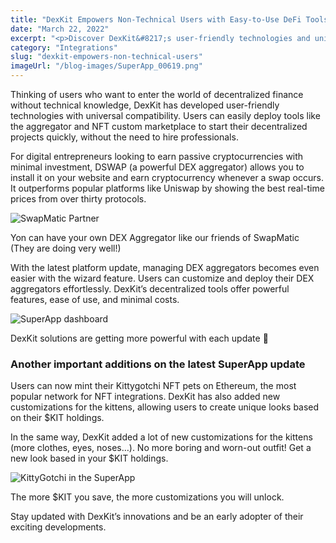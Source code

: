 ```yaml
---
title: "DexKit Empowers Non-Technical Users with Easy-to-Use DeFi Tools and Universal Compatibility"
date: "March 22, 2022"
excerpt: "<p>Discover DexKit&#8217;s user-friendly technologies and universal compatibility for easy entry into the world of decentralized finance. Deploy powerful tools like the aggregator and NFT custom marketplace, starting your projects without technical knowledge. Earn passive cryptocurrencies with DSWAP, a superior DEX aggregator. Manage DEX aggregators effortlessly with the latest platform update. Mint Kittygotchi NFT pets on Ethereum and customize them based on your $KIT holdings. Stay updated with DexKit&#8217;s innovations as an early adopter.</p> "
category: "Integrations"
slug: "dexkit-empowers-non-technical-users"
imageUrl: "/blog-images/SuperApp_00619.png"
---
```


Thinking of users who want to enter the world of decentralized finance without technical knowledge, DexKit has developed user-friendly technologies with universal compatibility. Users can easily deploy tools like the aggregator and NFT custom marketplace to start their decentralized projects quickly, without the need to hire professionals.

For digital entrepreneurs looking to earn passive cryptocurrencies with minimal investment, DSWAP (a powerful DEX aggregator) allows you to install it on your website and earn cryptocurrency whenever a swap occurs. It outperforms popular platforms like Uniswap by showing the best real-time prices from over thirty protocols.

![SwapMatic Partner](https://dexkit.com/wp-content/uploads/swapmatic_dex.png)

Yon can have your own DEX Aggregator like our friends of SwapMatic (They are doing very well!)

With the latest platform update, managing DEX aggregators becomes even easier with the wizard feature. Users can customize and deploy their DEX aggregators effortlessly. DexKit’s decentralized tools offer powerful features, ease of use, and minimal costs.

![SuperApp dashboard](https://dexkit.com/wp-content/uploads/superapp_main.png)

DexKit solutions are getting more powerful with each update 💪

### Another important additions on the latest SuperApp update

Users can now mint their Kittygotchi NFT pets on Ethereum, the most popular network for NFT integrations. DexKit has also added new customizations for the kittens, allowing users to create unique looks based on their $KIT holdings.

In the same way, DexKit added a lot of new customizations for the kittens (more clothes, eyes, noses…). No more boring and worn-out outfit! Get a new look based in your $KIT holdings.

![KittyGotchi in the SuperApp](https://dexkit.com/wp-content/uploads/kitty_superapp.png)

The more $KIT you save, the more customizations you will unlock.

Stay updated with DexKit’s innovations and be an early adopter of their exciting developments.
